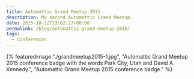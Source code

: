 ```yaml
---
title: Automattic Grand Meetup 2015
description: My second Automattic Grand Meetup.
date: 2015-10-12T23:02:17+00:00
permalink: /blog/automattic-grand-meetup-2015/
tags:
  - Conferences
---
```


{% featuredimage "./grandmeetup2015-1.jpg", "Automattic Grand Meetup 2015 conference badge with the words Park City, Utah and David A. Kennedy.", "Automattic Grand Meetup 2015 conference badge." %}
